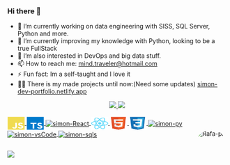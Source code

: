 ### Hi there 👋

- 🔭 I’m currently working on data engineering with SISS, SQL Server, Python and more.
- 🌱 I’m currently improving my knowledge with Python, looking to be a true FullStack
- 👯 I’m also interested in DevOps and big data stuff.
- 📫 How to reach me: mind.traveler@hotmail.com
- ⚡ Fun fact: Im a self-taught and I love it
- 🐱‍👤 There is my made projects until now:(Need some updates) [simon-dev-portfolio.netlify.app](https://simon-dev-portfolio.netlify.app/) 

<div align="center">
  <a href="https://github.com/simon-henrique">
  <img height="180em" src="https://github-readme-stats.vercel.app/api?username=simon-henrique&show_icons=true&theme=aura&include_all_commits=true&count_private=true"/>
  <img height="180em" src="https://github-readme-stats.vercel.app/api/top-langs/?username=simon-henrique&layout=compact&langs_count=7&theme=aura"/>
</div>
  
  <div style="display: inline_block"><br>
  <img align="center" alt="simon-Js" height="30" width="40" src="https://raw.githubusercontent.com/devicons/devicon/master/icons/javascript/javascript-plain.svg">
  <img align="center" alt="simon-Ts" height="30" width="40" src="https://raw.githubusercontent.com/devicons/devicon/master/icons/typescript/typescript-plain.svg">  
  <img align="center" alt="simon-React" height="30" width="40" src="https://cdn.jsdelivr.net/gh/devicons/devicon/icons/angularjs/angularjs-original.svg" />
  <img align="center" alt="simon-React" height="30" width="40" src="https://raw.githubusercontent.com/devicons/devicon/master/icons/react/react-original.svg"> 
  <img align="center" alt="simon-HTML" height="30" width="40" src="https://raw.githubusercontent.com/devicons/devicon/master/icons/html5/html5-original.svg">
  <img align="center" alt="simon-CSS" height="30" width="40" src="https://raw.githubusercontent.com/devicons/devicon/master/icons/css3/css3-original.svg">
  <img align="center" alt="simon-py" height="30" width="40"src="https://icongr.am/devicon/python-original.svg?size=128&color=currentColor">
  <img align="center" alt="simon-vsCode" height="30" width="40"src="https://icongr.am/devicon/visualstudio-plain.svg?size=128&color=currentColor">
  <img align="center" alt="simon-sqls" height="30" width="40"src="https://logosdownload.com/logo/Microsoft-SQL-Server-logos.svg">
  


  
  

  <img align="right" alt="Rafa-pic" height="150" style="border-radius:50px;" src="https://cdn.discordapp.com/attachments/709096256034570282/962976455057367090/simon2.gif">
</div>
  
  ##
  
<div>
   <a href="https://www.linkedin.com/in/simon-hs/" target="_blank"><img src="https://img.shields.io/badge/-LinkedIn-%230077B5?style=for-the-badge&logo=linkedin&logoColor=white" target="_blank"></a> 

